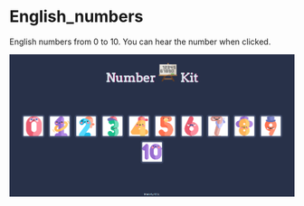 # English_numbers
English numbers from 0 to 10. You can hear the number when clicked.

![This is an image](https://github.com/ozcanguler/English_numbers/blob/master/images/Number.png)
